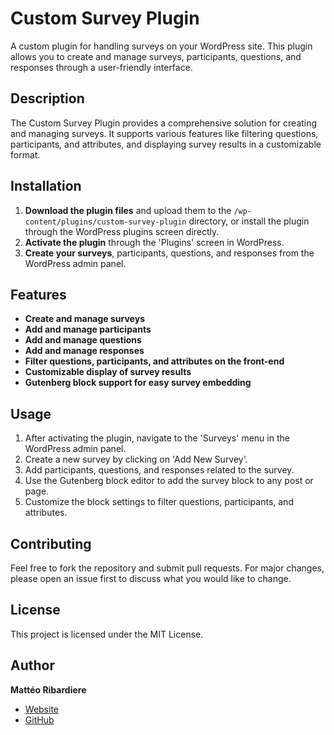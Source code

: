 # Custom Survey Plugin

A custom plugin for handling surveys on your WordPress site. This plugin allows you to create and manage surveys, participants, questions, and responses through a user-friendly interface.

## Description

The Custom Survey Plugin provides a comprehensive solution for creating and managing surveys. It supports various features like filtering questions, participants, and attributes, and displaying survey results in a customizable format.

## Installation

1. **Download the plugin files** and upload them to the `/wp-content/plugins/custom-survey-plugin` directory, or install the plugin through the WordPress plugins screen directly.
2. **Activate the plugin** through the 'Plugins' screen in WordPress.
3. **Create your surveys**, participants, questions, and responses from the WordPress admin panel.

## Features

- **Create and manage surveys**
- **Add and manage participants**
- **Add and manage questions**
- **Add and manage responses**
- **Filter questions, participants, and attributes on the front-end**
- **Customizable display of survey results**
- **Gutenberg block support for easy survey embedding**

## Usage

1. After activating the plugin, navigate to the 'Surveys' menu in the WordPress admin panel.
2. Create a new survey by clicking on 'Add New Survey'.
3. Add participants, questions, and responses related to the survey.
4. Use the Gutenberg block editor to add the survey block to any post or page.
5. Customize the block settings to filter questions, participants, and attributes.

## Contributing

Feel free to fork the repository and submit pull requests. For major changes, please open an issue first to discuss what you would like to change.

## License

This project is licensed under the MIT License.

## Author

**Mattéo Ribardiere**

- [Website](https://bento.matteorbdr.com)
- [GitHub](https://github.com/mattrbdr)
